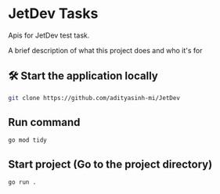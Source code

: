 # JetDev Tasks

Apis for JetDev test task.

A brief description of what this project does and who it's for

##  🛠️ Start the application locally

```bash
git clone https://github.com/adityasinh-mi/JetDev
```

## Run command

```
go mod tidy
```

## Start project (Go to the project directory)

```
go run .
```